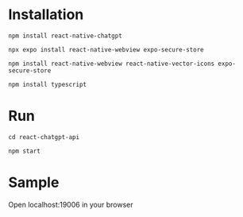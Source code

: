 # Installation
```
npm install react-native-chatgpt
```

```
npx expo install react-native-webview expo-secure-store
```

```
npm install react-native-webview react-native-vector-icons expo-secure-store
```

```
npm install typescript
```

# Run
```
cd react-chatgpt-api
```

```
npm start
```

# Sample
Open localhost:19006 in your browser